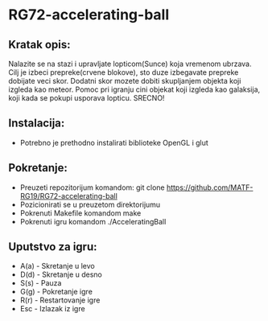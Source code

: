# RG72-accelerating-ball

## Kratak opis:
Nalazite se na stazi i upravljate lopticom(Sunce) koja vremenom ubrzava. Cilj je izbeci prepreke(crvene blokove), sto duze izbegavate prepreke dobijate veci skor. Dodatni skor mozete dobiti skupljanjem objekta koji izgleda kao meteor. Pomoc pri igranju cini objekat koji izgleda kao galaksija, koji kada se pokupi usporava lopticu.
SRECNO!

## Instalacija:
* Potrebno je prethodno instalirati biblioteke OpenGL i glut

## Pokretanje:
* Preuzeti repozitorijum komandom: git clone https://github.com/MATF-RG19/RG72-accelerating-ball
* Pozicionirati se u preuzetom direktorijumu
* Pokrenuti Makefile komandom make
* Pokrenuti igru komandom ./AcceleratingBall

## Uputstvo za igru:
* A(a) - Skretanje u levo
* D(d) - Skretanje u desno
* S(s) - Pauza
* G(g) - Pokretanje igre
* R(r) - Restartovanje igre
* Esc - Izlazak iz igre

